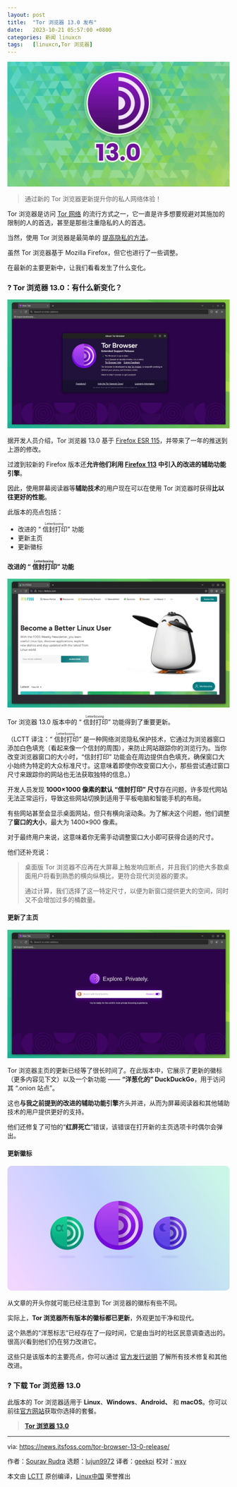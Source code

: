 ```yaml
---
layout: post
title:	"Tor 浏览器 13.0 发布"
date:	2023-10-21 05:57:00 +0800 
categories:	新闻 linuxcn 
tags:	[linuxcn,Tor 浏览器]
---
```



![](/Asserts/Images/album/202310/21/055646urkd0upcknv0znv5.jpg)



> 
> 通过新的 Tor 浏览器更新提升你的私人网络体验！
> 
> 
> 


Tor 浏览器是访问 [Tor 网络](https://en.wikipedia.org/wiki/Tor_(network)) 的流行方式之一，它一直是许多想要规避对其施加的限制的人的首选，甚至是那些注重隐私的人的首选。


当然，使用 Tor 浏览器是最简单的 [提高隐私的方法](https://itsfoss.com/improve-privacy/)。


虽然 Tor 浏览器基于 Mozilla Firefox，但它也进行了一些调整。


在最新的主要更新中，让我们看看发生了什么变化。


### ? Tor 浏览器 13.0：有什么新变化？


![](/Asserts/Images/album/202310/21/055722r003l3k2y1l45yvj.png)


据开发人员介绍，Tor 浏览器 13.0 基于 [Firefox ESR 115](https://www.mozilla.org/en-US/firefox/115.0esr/releasenotes/)，并带来了一年的推送到上游的修改。


过渡到较新的 Firefox 版本还**允许他们利用 [Firefox 113](https://www.mozilla.org/en-US/firefox/113.0/releasenotes/) 中引入的改进的辅助功能引擎**。


因此，使用屏幕阅读器等**辅助技术**的用户现在可以在使用 Tor 浏览器时获得**比以往更好的性能**。


此版本的亮点包括：


* 改进的 “<ruby> 信封打印 <rt>  Letterboxing </rt></ruby>” 功能
* 更新主页
* 更新徽标


#### 改进的 “<ruby> 信封打印 <rt>  Letterboxing </rt></ruby>” 功能


![](/Asserts/Images/album/202310/21/055723gfk98ubdrwxajrx0.png)


Tor 浏览器 13.0 版本中的 “<ruby> 信封打印 <rt>  Letterboxing </rt></ruby>” 功能得到了重要更新。


（LCTT 译注：“<ruby> 信封打印 <rt>  Letterboxing </rt></ruby>” 是一种网络浏览隐私保护技术，它通过为浏览器窗口添加白色填充（看起来像一个信封的周围），来防止网站跟踪你的浏览行为。当你改变浏览器窗口的大小时，“信封打印” 功能会在周边提供白色填充，确保窗口大小始终为特定的大众标准尺寸。这意味着即使你改变窗口大小，那些尝试通过窗口尺寸来跟踪你的网站也无法获取独特的信息。）


开发人员发现 **1000×1000 像素的默认 “信封打印” 尺寸**存在问题，许多现代网站无法正常运行，导致这些网站切换到适用于平板电脑和智能手机的布局。


有些网站甚至会显示桌面网站，但只有横向滚动条。为了解决这个问题，他们调整了**窗口的大小**，最大为 1400×900 像素。


对于最终用户来说，这意味着你无需手动调整窗口大小即可获得合适的尺寸。


他们还补充说：



> 
> 桌面版 Tor 浏览器不应再在大屏幕上触发响应断点，并且我们的绝大多数桌面用户将看到熟悉的横向纵横比，更符合现代浏览器的要求。
> 
> 
> 通过计算，我们选择了这一特定尺寸，以便为新窗口提供更大的空间，同时又不会增加过多的桶数量。
> 
> 
> 


#### 更新了主页


![](/Asserts/Images/album/202310/21/055724e9vr29h996jx44x9.png)


Tor 浏览器主页的更新已经等了很长时间了。在此版本中，它展示了更新的徽标（更多内容见下文）以及一个新功能 —— **“洋葱化的” DuckDuckGo**，用于访问其 “.onion 站点”。


这也**与我之前提到的改进的辅助功能引擎**齐头并进，从而为屏幕阅读器和其他辅助技术的用户提供更好的支持。


他们还修复了可怕的“**红屏死亡**”错误，该错误在打开新的主页选项卡时偶尔会弹出。


#### 更新徽标


![](/Asserts/Images/album/202310/21/055724l55jiz52ku7iuci0.png)


从文章的开头你就可能已经注意到 Tor 浏览器的徽标有些不同。


实际上，**Tor 浏览器所有版本的徽标都已更新**，外观更加干净和现代。


这个熟悉的“洋葱标志”已经存在了一段时间，它是由当时的社区民意调查选出的。很高兴看到他们仍在努力改进它。


这些只是该版本的主要亮点，你可以通过 [官方发行说明](https://blog.torproject.org/new-release-tor-browser-130/) 了解所有技术修复和其他改进。


### ? 下载 Tor 浏览器 13.0


此版本的 Tor 浏览器适用于 **Linux**、**Windows**、**Android、** 和 **macOS**。你可以前往[官方网站](https://www.torproject.org/download/)获取你选择的套餐。



> 
> **[Tor 浏览器 13.0](https://www.torproject.org/download/)**
> 
> 
> 




---


via: <https://news.itsfoss.com/tor-browser-13-0-release/>


作者：[Sourav Rudra](https://news.itsfoss.com/author/sourav/) 选题：[lujun9972](https://github.com/lujun9972) 译者：[geekpi](https://github.com/geekpi) 校对：[wxy](https://github.com/wxy)


本文由 [LCTT](https://github.com/LCTT/TranslateProject) 原创编译，[Linux中国](https://linux.cn/) 荣誉推出
